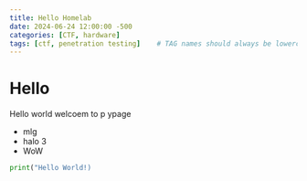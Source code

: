 ```yaml
--- 
title: Hello Homelab
date: 2024-06-24 12:00:00 -500
categories: [CTF, hardware]
tags: [ctf, penetration testing]    # TAG names should always be lowercase
---
```


# Hello

Hello world welcoem to p ypage 

* mlg
* halo 3 
* WoW

```python
print("Hello World!)
```
